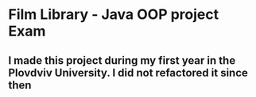 # Film Library - Java OOP project Exam
## I made this project during my first year in the Plovdviv University. I did not refactored it since then